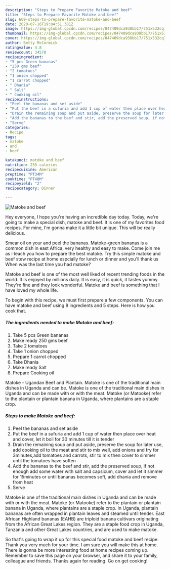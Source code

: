 ```yaml
---
description: "Steps to Prepare Favorite Matoke and beef"
title: "Steps to Prepare Favorite Matoke and beef"
slug: 669-steps-to-prepare-favorite-matoke-and-beef
date: 2020-07-16T19:04:51.381Z
image: https://img-global.cpcdn.com/recipes/047409dca938bb17/751x532cq70/matoke-and-beef-recipe-main-photo.jpg
thumbnail: https://img-global.cpcdn.com/recipes/047409dca938bb17/751x532cq70/matoke-and-beef-recipe-main-photo.jpg
cover: https://img-global.cpcdn.com/recipes/047409dca938bb17/751x532cq70/matoke-and-beef-recipe-main-photo.jpg
author: Betty McCormick
ratingvalue: 4.8
reviewcount: 34570
recipeingredient:
- "5 pcs Green bananas"
- "250 gms beef"
- "2 tomatoes"
- "1 onion chopped"
- "1 carrot chopped"
- " Dhania"
- " Salt"
- " Cooking oil"
recipeinstructions:
- "Peel the bananas and set aside"
- "Put the beef in a sufuria and add 1 cup of water then place over heat and cover, let it boil for 30 minutes till it is tender"
- "Drain the remaining soup and put aside, preserve the soup for later use, add cooking oil to the meat and stir to mix well, add onions and fry for 3minutes,add tomatoes and carrots, stir to mix then cover to simmer until the tomatoes have soften"
- "Add the bananas to the beef and stir, add the preserved soup, if not enough add some water with salt and capsicum, cover and let it simmer for 15minutes or until bananas becomes soft, add dhania and remove from heat"
- "Serve"
categories:
- Recipe
tags:
- matoke
- and
- beef

katakunci: matoke and beef 
nutrition: 255 calories
recipecuisine: American
preptime: "PT34M"
cooktime: "PT48M"
recipeyield: "2"
recipecategory: Dinner

---
```



![Matoke and beef](https://img-global.cpcdn.com/recipes/047409dca938bb17/751x532cq70/matoke-and-beef-recipe-main-photo.jpg)

Hey everyone, I hope you're having an incredible day today. Today, we're going to make a special dish, matoke and beef. It is one of my favorites food recipes. For mine, I'm gonna make it a little bit unique. This will be really delicious.

Smear oil on your and peel the bananas. Matoke-green bananas is a common dish in east Africa, very healthy and easy to make. Come join me as i teach you how to prepare the best matoke. Try this simple matoke and beef stew recipe at home espcially for lunch or dinner and you&#39;ll thank us When was the last time you had matoke?

Matoke and beef is one of the most well liked of recent trending foods in the world. It is enjoyed by millions daily. It is easy, it is quick, it tastes yummy. They're fine and they look wonderful. Matoke and beef is something that I have loved my whole life.


To begin with this recipe, we must first prepare a few components. You can have matoke and beef using 8 ingredients and 5 steps. Here is how you cook that.

<!--inarticleads1-->

##### The ingredients needed to make Matoke and beef:

1. Take 5 pcs Green bananas
1. Make ready 250 gms beef
1. Take 2 tomatoes
1. Take 1 onion chopped
1. Prepare 1 carrot chopped
1. Take  Dhania
1. Make ready  Salt
1. Prepare  Cooking oil


Matoke - Ugandan Beef and Plantain. Matoke is one of the traditional main dishes in Uganda and can be. Matoke is one of the traditional main dishes in Uganda and can be made with or with the meat. Matoke (or Matooke) refer to the plantain or plantain banana in Uganda, where plantains are a staple crop. 

<!--inarticleads2-->

##### Steps to make Matoke and beef:

1. Peel the bananas and set aside
1. Put the beef in a sufuria and add 1 cup of water then place over heat and cover, let it boil for 30 minutes till it is tender
1. Drain the remaining soup and put aside, preserve the soup for later use, add cooking oil to the meat and stir to mix well, add onions and fry for 3minutes,add tomatoes and carrots, stir to mix then cover to simmer until the tomatoes have soften
1. Add the bananas to the beef and stir, add the preserved soup, if not enough add some water with salt and capsicum, cover and let it simmer for 15minutes or until bananas becomes soft, add dhania and remove from heat
1. Serve


Matoke is one of the traditional main dishes in Uganda and can be made with or with the meat. Matoke (or Matooke) refer to the plantain or plantain banana in Uganda, where plantains are a staple crop. In Uganda, plantain bananas are often wrapped in plantain leaves and steamed until tender. East African Highland bananas (EAHB) are triploid banana cultivars originating from the African Great Lakes region. They are a staple food crop in Uganda, Tanzania and other Great Lakes countries, and are used to make matoke. 

So that's going to wrap it up for this special food matoke and beef recipe. Thank you very much for your time. I am sure you will make this at home. There is gonna be more interesting food at home recipes coming up. Remember to save this page on your browser, and share it to your family, colleague and friends. Thanks again for reading. Go on get cooking!
